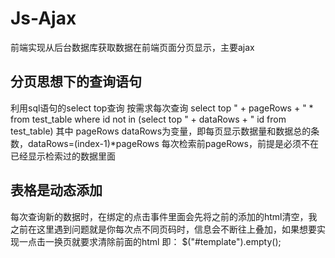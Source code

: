 # Js-Ajax
前端实现从后台数据库获取数据在前端页面分页显示，主要ajax
## 分页思想下的查询语句
利用sql语句的select top查询 按需求每次查询 
select top " + pageRows + " * from test_table where id not in (select top " + dataRows + " id from test_table)
其中 pageRows dataRows为变量，即每页显示数据量和数据总的条数，dataRows=(index-1)*pageRows    每次检索前pageRows，前提是必须不在已经显示检索过的数据里面
## 表格是动态添加  
每次查询新的数据时，在绑定的点击事件里面会先将之前的添加的html清空，我之前在这里遇到问题就是你每次点不同页码时，信息会不断往上叠加，如果想要实现一点击一换页就要求清除前面的html
 即： $("#template").empty();
